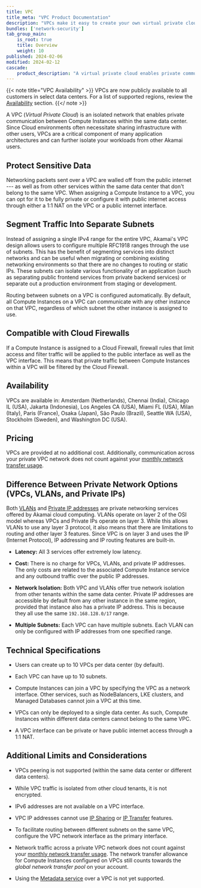 ```yaml
---
title: VPC
title_meta: "VPC Product Documentation"
description: "VPCs make it easy to create your own virtual private clouds on the Akamai cloud computing platform, providing an isolated network for your applications."
bundles: ['network-security']
tab_group_main:
    is_root: true
    title: Overview
    weight: 10
published: 2024-02-06
modified: 2024-02-12
cascade:
    product_description: "A virtual private cloud enables private communication between Compute Instances, isolating your network traffic from other customers and the internet."
---
```


{{< note title="VPC Availability" >}}
VPCs are now publicly available to all customers in select data centers. For a list of supported regions, review the [Availability](#availability) section.
{{</ note >}}

A VPC (*Virtual Private Cloud*) is an isolated network that enables private communication between Compute Instances within the same data center. Since Cloud environments often necessitate sharing infrastructure with other users, VPCs are a critical component of many application architectures and can further isolate your workloads from other Akamai users.

## Protect Sensitive Data

Networking packets sent over a VPC are walled off from the public internet --- as well as from other services within the same data center that don't belong to the same VPC. When assigning a Compute Instance to a VPC, you can opt for it to be fully private or configure it with public internet access through either a 1:1 NAT on the VPC or a public internet interface.

## Segment Traffic Into Separate Subnets

Instead of assigning a single IPv4 range for the entire VPC, Akamai's VPC design allows users to configure multiple RFC1918 ranges through the use of subnets. This has the benefit of segmenting services into distinct networks and can be useful when migrating or combining existing networking environments so that there are no changes to routing or static IPs. These subnets can isolate various functionality of an application (such as separating public frontend services from private backend services) or separate out a production environment from staging or development.

Routing between subnets on a VPC is configured automatically. By default, all Compute Instances on a VPC can communicate with any other instance on that VPC, regardless of which subnet the other instance is assigned to use.

## Compatible with Cloud Firewalls

If a Compute Instance is assigned to a Cloud Firewall, firewall rules that limit access and filter traffic will be applied to the public interface as well as the VPC interface. This means that private traffic between Compute Instances within a VPC will be filtered by the Cloud Firewall.

## Availability

VPCs are available in: Amsterdam (Netherlands), Chennai (India), Chicago IL (USA), Jakarta (Indonesia), Los Angeles CA (USA), Miami FL (USA), Milan (Italy), Paris (France), Osaka (Japan), São Paulo (Brazil), Seattle WA (USA), Stockholm (Sweden), and Washington DC (USA).

## Pricing

VPCs are provided at no additional cost. Additionally, communication across your private VPC network does not count against your [monthly network transfer usage](/docs/products/platform/get-started/guides/network-transfer/).

## Difference Between Private Network Options (VPCs, VLANs, and Private IPs)

Both [VLANs](/docs/products/networking/vlans/) and [Private IP addresses](/docs/products/compute/compute-instances/guides/manage-ip-addresses/#types-of-ip-addresses) are private networking services offered by Akamai cloud computing. VLANs operate on layer 2 of the OSI model whereas VPCs and Private IPs operate on layer 3. While this allows VLANs to use any layer 3 protocol, it also means that there are limitations to routing and other layer 3 features. Since VPC is on layer 3 and uses the IP (Internet Protocol), IP addressing and IP routing features are built-in.

- **Latency:** All 3 services offer extremely low latency.

- **Cost:** There is no charge for VPCs, VLANs, and private IP addresses. The only costs are related to the associated Compute Instance service and any outbound traffic over the public IP addresses.

- **Network Isolation:** Both VPC and VLANs offer true network isolation from other tenants within the same data center. Private IP addresses are accessible by default from any other instance in the same region, provided that instance also has a private IP address. This is because they all use the same `192.168.128.0/17` range.

- **Multiple Subnets:** Each VPC can have multiple subnets. Each VLAN can only be configured with IP addresses from one specified range.

## Technical Specifications

- Users can create up to 10 VPCs per data center (by default).

- Each VPC can have up to 10 subnets.

- Compute Instances can join a VPC by specifying the VPC as a network interface. Other services, such as NodeBalancers, LKE clusters, and Managed Databases cannot join a VPC at this time.

- VPCs can only be deployed to a single data center. As such, Compute Instances within different data centers cannot belong to the same VPC.

- A VPC interface can be private or have public internet access through a 1:1 NAT.

## Additional Limits and Considerations

- VPCs peering is not supported (within the same data center or different data centers).

- While VPC traffic is isolated from other cloud tenants, it is not encrypted.

- IPv6 addresses are not available on a VPC interface.

- VPC IP addresses cannot use [IP Sharing](/docs/products/compute/compute-instances/guides/manage-ip-addresses/#configuring-ip-sharing) or [IP Transfer](/docs/products/compute/compute-instances/guides/manage-ip-addresses/#transferring-ip-addresses) features.

- To facilitate routing between different subnets on the same VPC, configure the VPC network interface as the primary interface.

- Network traffic across a private VPC network does not count against your [monthly network transfer usage](/docs/products/platform/get-started/guides/network-transfer/). The network transfer allowance for Compute Instances configured on VPCs still counts towards the _global network transfer pool_ on your account.

- Using the [Metadata service](/docs/products/compute/compute-instances/guides/metadata/) over a VPC is not yet supported.
